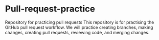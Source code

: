 # Pull-request-practice
Repository for practicing pull requests
This repository is for practising the GitHub pull request workflow.
We will practice creating branches, making changes, creating pull requests, reviewing code, and merging changes.
